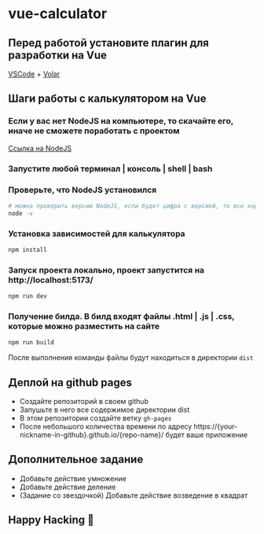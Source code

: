 # vue-calculator

## Перед работой установите плагин для разработки на Vue
[VSCode](https://code.visualstudio.com/) + [Volar](https://marketplace.visualstudio.com/items?itemName=Vue.volar)

## Шаги работы с калькулятором на Vue

### Если у вас нет NodeJS на компьютере, то скачайте его, иначе не сможете поработать с проектом
[Ссылка на NodeJS](https://nodejs.org/en)

### Запустите любой терминал | консоль | shell | bash

### Проверьте, что NodeJS установился
```sh
# можно проверить версию NodeJS, если будет цифра с версией, то все хорошо
node -v 
```

### Установка зависимостей для калькулятора
```sh
npm install
```

### Запуск проекта локально, проект запустится на http://localhost:5173/
```sh
npm run dev
```

### Получение билда. В билд входят файлы .html | .js | .css, которые можно разместить на сайте
```sh
npm run build
```
После выполнения команды файлы будут находиться в директории `dist`

## Деплой на github pages

- Создайте репозиторий в своем github
- Запушьте в него все содержимое директории dist
- В этом репозитории создайте ветку `gh-pages`
- После небольшого количества времени по адресу https://{your-nickname-in-github}.github.io/{repo-name}/ будет ваше приложение


## Дополнительное задание

- Добавьте действие умножение
- Добавьте действие деление
- (Задание со звездочкой) Добавьте действие возведение в квадрат

## Happy Hacking 🚀